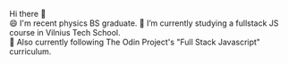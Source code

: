 Hi there 👋 <br>
😄 I'm recent physics BS graduate.
🔭 I’m currently studying a fullstack JS course in Vilnius Tech School. <br>
🌱 Also currently following The Odin Project's "Full Stack Javascript" curriculum. <br>



<!--
**IngridaKvet/IngridaKvet** is a ✨ _special_ ✨ repository because its `README.md` (this file) appears on your GitHub profile.

Here are some ideas to get you started:

- 🔭 I’m currently working on ...
- 🌱 I’m currently learning ...
- 👯 I’m looking to collaborate on ...
- 🤔 I’m looking for help with ...
- 💬 Ask me about ...
- 📫 How to reach me: ...
- 😄 Pronouns: ...
- ⚡ Fun fact: ...
-->
